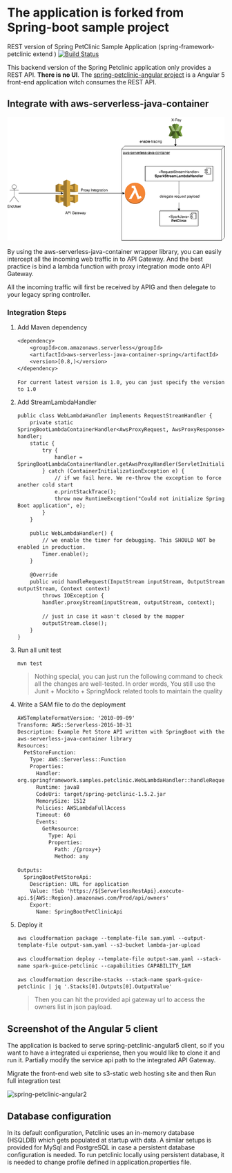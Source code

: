 # The application is forked from Spring-boot sample project

REST version of Spring PetClinic Sample Application (spring-framework-petclinic extend ) [![Build Status](https://travis-ci.org/spring-petclinic/spring-petclinic-rest.png?branch=master)](https://travis-ci.org/spring-petclinic/spring-petclinic-rest/)

This backend version of the Spring Petclinic application only provides a REST API. **There is no UI**.
The [spring-petclinic-angular project](https://github.com/spring-petclinic/spring-petclinic-angular) is a Angular 5 front-end application witch consumes the REST API.

## Integrate with aws-serverless-java-container

![image](src/main/resources/images/SparkJava-lambda-wrapper.png)

By using the aws-serverless-java-container wrapper library, you can easily intercept all the incoming web traffic in to API Gateway.
And the best practice is bind a lambda function with proxy integration mode onto API Gateway. 

All the incoming traffic will first be received by APIG and then delegate to your legacy spring controller.

### Integration Steps 

1.  Add Maven dependency
    ```
    <dependency>
        <groupId>com.amazonaws.serverless</groupId>
        <artifactId>aws-serverless-java-container-spring</artifactId>
        <version>[0.8,)</version>
    </dependency>
    
    For current latest version is 1.0, you can just specify the version to 1.0
    ```
2.  Add StreamLambdaHandler
    ```
    public class WebLambdaHandler implements RequestStreamHandler {
        private static SpringBootLambdaContainerHandler<AwsProxyRequest, AwsProxyResponse> handler;
        static {
            try {
                handler = SpringBootLambdaContainerHandler.getAwsProxyHandler(ServletInitializer.class);
            } catch (ContainerInitializationException e) {
                // if we fail here. We re-throw the exception to force another cold start
                e.printStackTrace();
                throw new RuntimeException("Could not initialize Spring Boot application", e);
            }
        }
    
        public WebLambdaHandler() {
            // we enable the timer for debugging. This SHOULD NOT be enabled in production.
            Timer.enable();
        }
    
        @Override
        public void handleRequest(InputStream inputStream, OutputStream outputStream, Context context)
            throws IOException {
            handler.proxyStream(inputStream, outputStream, context);
    
            // just in case it wasn't closed by the mapper
            outputStream.close();
        }
    }

    ```

3.  Run all unit test
    ```
    mvn test
    ```
    > Nothing special, you can just run the following command to check all the changes are well-tested.
    In order words, You still use the Junit + Mockito + SpringMock related tools to maintain the quality

4.  Write a SAM file to do the deployment
    ```
    AWSTemplateFormatVersion: '2010-09-09'
    Transform: AWS::Serverless-2016-10-31
    Description: Example Pet Store API written with SpringBoot with the aws-serverless-java-container library
    Resources:
      PetStoreFunction:
        Type: AWS::Serverless::Function
        Properties:
          Handler: org.springframework.samples.petclinic.WebLambdaHandler::handleRequest
          Runtime: java8
          CodeUri: target/spring-petclinic-1.5.2.jar
          MemorySize: 1512
          Policies: AWSLambdaFullAccess
          Timeout: 60
          Events:
            GetResource:
              Type: Api
              Properties:
                Path: /{proxy+}
                Method: any
    
    Outputs:
      SpringBootPetStoreApi:
        Description: URL for application
        Value: !Sub 'https://${ServerlessRestApi}.execute-api.${AWS::Region}.amazonaws.com/Prod/api/owners'
        Export:
          Name: SpringBootPetClinicApi
    ```
5.  Deploy it
    ```
    aws cloudformation package --template-file sam.yaml --output-template-file output-sam.yaml --s3-bucket lambda-jar-upload
    
    aws cloudformation deploy --template-file output-sam.yaml --stack-name spark-guice-petclinic --capabilities CAPABILITY_IAM 
    
    aws cloudformation describe-stacks --stack-name spark-guice-petclinic | jq '.Stacks[0].Outputs[0].OutputValue'
    
    ```
    > Then you can hit the provided api gateway url to access the owners list in json payload.
## Screenshot of the Angular 5 client

The application is backed to serve spring-petclinic-angular5 client, so if you want to have a integrated ui experiense, then you would like to clone it and run it.
Partially modify the service api path to the integrated API Gateway.

Migrate the front-end web site to s3-static web hosting site and then Run full integration test

<img width="1427" alt="spring-petclinic-angular2" src="https://cloud.githubusercontent.com/assets/838318/23263243/f4509c4a-f9dd-11e6-951b-69d0ef72d8bd.png">


## Database configuration

In its default configuration, Petclinic uses an in-memory database (HSQLDB) which
gets populated at startup with data.
A similar setups is provided for MySql and PostgreSQL in case a persistent database configuration is needed.
To run petclinic locally using persistent database, it is needed to change profile defined in application.properties file.
